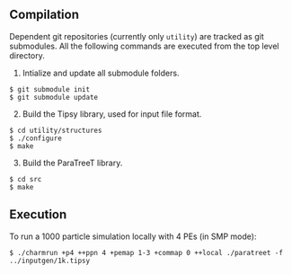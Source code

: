 ## Compilation

Dependent git repositories (currently only `utility`) are tracked as git submodules.
All the following commands are executed from the top level directory.

1. Intialize and update all submodule folders.
```
$ git submodule init
$ git submodule update
```

2. Build the Tipsy library, used for input file format.
```
$ cd utility/structures
$ ./configure
$ make
```

3. Build the ParaTreeT library.
```
$ cd src
$ make
```

## Execution

To run a 1000 particle simulation locally with 4 PEs (in SMP mode):
```
$ ./charmrun +p4 ++ppn 4 +pemap 1-3 +commap 0 ++local ./paratreet -f ../inputgen/1k.tipsy
```
